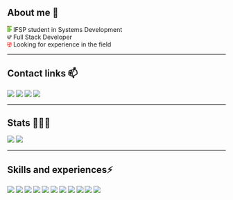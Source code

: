 <div>
  <h2>About me 💬</h2>
    <img src="IF.png" alt="IF" width="10"/> IFSP student in Systems Development
    <br>
    <img src="Developer.png" alt="DEV" width="10"/> Full Stack Developer
    <br>
    <img src="TI.png" alt="TI" width="10"/> Looking for experience in the field
</div>

<hr>

<div>
  <h2>Contact links 📫</h2>
    <a href="https://api.whatsapp.com/send?phone=5511989797961" target="_blank"><img src="https://img.shields.io/badge/WhatsApp-25D366?style=for-the-badge&logo=whatsapp&logoColor=white" target="_blank"></a> 
    <a href="https://t.me/Tavares_194" target="_blank"><img src="https://img.shields.io/badge/Telegram-2CA5E0?style=for-the-badge&logo=telegram&logoColor=white" target="_blank"></a>
    <a href = "mailto:gabriel.tavares.1904@gmail.com"><img src="https://img.shields.io/badge/-Gmail-%23333?style=for-the-badge&logo=gmail&logoColor=white" target="_blank"></a>
    <a href="https://www.linkedin.com/in/gabriel-tavares-developer/" target="_blank"><img src="https://img.shields.io/badge/-LinkedIn-%230077B5?style=for-the-badge&logo=linkedin&logoColor=white" target="_blank"></a> 
</div>

<hr>

<div>
  <h2>Stats 👨🏻‍💻</h2>
    <img height="190em" src="https://github-readme-stats.vercel.app/api?username=Tavares194&show_icons=true&theme=dracula&count_private=true"/>
    <img height="190em" src="https://github-readme-stats.vercel.app/api/top-langs/?username=Tavares194&layout=compact&langs_count=16&theme=dracula"/>
</div>

<hr>

<div>
<h2>Skills and experiences⚡</h2>
  <img src="https://img.shields.io/badge/C-00599C?style=for-the-badge&logo=c&logoColor=white">
  <img src="https://img.shields.io/badge/C%23-239120?style=for-the-badge&logo=c-sharp&logoColor=white">
  <img src="https://img.shields.io/badge/.NET-5C2D91?style=for-the-badge&logo=.net&logoColor=white">
  <img src="https://img.shields.io/badge/Java-ED8B00?style=for-the-badge&logo=openjdk&logoColor=white">
  <img src="https://img.shields.io/badge/Git-E34F26?style=for-the-badge&logo=git&logoColor=white">
  <img src="https://img.shields.io/badge/GitHub-100000?style=for-the-badge&logo=github&logoColor=white">
  <img src="https://img.shields.io/badge/MySQL-005C84?style=for-the-badge&logo=mysql&logoColor=white">
  <img src="https://img.shields.io/badge/Python-14354C?style=for-the-badge&logo=python&logoColor=white">
  <img src="https://img.shields.io/badge/HTML5-E34F26?style=for-the-badge&logo=html5&logoColor=white">
  <img src="[https://img.shields.io/badge/C-00599C?style=for-the-badge&logo=c&logoColor=white](https://img.shields.io/badge/CSS3-1572B6?style=for-the-badge&logo=css3&logoColor=white)">
  <img src="https://img.shields.io/badge/JavaScript-323330?style=for-the-badge&logo=javascript&logoColor=F7DF1E">
</div>

